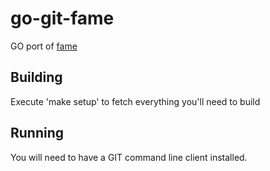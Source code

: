 # go-git-fame

GO port of [fame](https://github.com/oleander/git-fame-rb)


## Building

Execute 'make setup' to fetch everything you'll need to build

## Running

You will need to have a GIT command line client installed.

